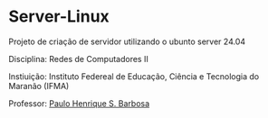 # Server-Linux
Projeto de criação de servidor utilizando o ubunto server 24.04 

Disciplina: Redes de Computadores II

Instiuição: Instituto Federeal de Educação, Ciência e Tecnologia do Maranão (IFMA)

Professor: [Paulo Henrique S. Barbosa](https://github.com/agenteph)
